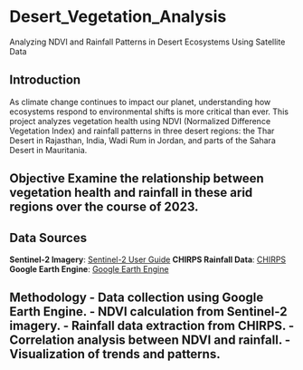 # Desert_Vegetation_Analysis
Analyzing NDVI and Rainfall Patterns in Desert Ecosystems Using Satellite Data

## Introduction 
As climate change continues to impact our planet, understanding how ecosystems respond to environmental shifts is more critical than ever. This project analyzes vegetation health using NDVI (Normalized Difference Vegetation Index) and rainfall patterns in three desert regions: the Thar Desert in Rajasthan, India, Wadi Rum in Jordan, and parts of the Sahara Desert in Mauritania. 

## Objective Examine the relationship between vegetation health and rainfall in these arid regions over the course of 2023. 

## Data Sources

**Sentinel-2 Imagery**: [Sentinel-2 User Guide](https://sentinel.esa.int/web/sentinel/user-guides/sentinel-2-msi) 
**CHIRPS Rainfall Data**: [CHIRPS](https://www.chc.ucsb.edu/data/chirps) 
**Google Earth Engine**: [Google Earth Engine](https://developers.google.com/earth-engine) 

## Methodology - Data collection using Google Earth Engine. - NDVI calculation from Sentinel-2 imagery. - Rainfall data extraction from CHIRPS. - Correlation analysis between NDVI and rainfall. - Visualization of trends and patterns. 
